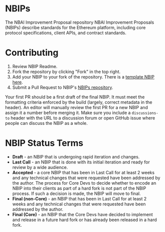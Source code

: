# NBIPs
The NBAI Improvement Proposal  repository
NBAI Improvement Proposals (NBIPs) describe standards for the Ethereum platform, including core protocol specifications, client APIs, and contract standards.

# Contributing

 1. Review  NBIP Readme.
 2. Fork the repository by clicking "Fork" in the top right.
 3. Add your NBIP to your fork of the repository. There is a [template NBIP here](nbip-template.md).
 4. Submit a Pull Request to NBIP's [NBIPs repository](https://github.com/nebulaai/NBIPs).

Your first PR should be a first draft of the final NBIP. It must meet the formatting criteria enforced by the build (largely, correct metadata in the header). An editor will manually review the first PR for a new NBIP and assign it a number before merging it. Make sure you include a `discussions-to` header with the URL to a discussion forum or open GitHub issue where people can discuss the NBIP as a whole.

# NBIP Status Terms

* **Draft** - an NBIP that is undergoing rapid iteration and changes.
* **Last Call** - an NBIP that is done with its initial iteration and ready for review by a wide audience.
* **Accepted** - a core NBIP that has been in Last Call for at least 2 weeks and any technical changes that were requested have been addressed by the author. The process for Core Devs to decide whether to encode an NBIP into their clients as part of a hard fork is not part of the NBIP process. If such a decision is made, the NBIP will move to final.
* **Final (non-Core)** - an NBIP that has been in Last Call for at least 2 weeks and any technical changes that were requested have been addressed by the author.
* **Final (Core)** - an NBIP that the Core Devs have decided to implement and release in a future hard fork or has already been released in a hard fork. 
